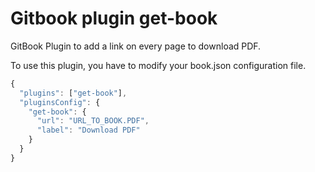 # Gitbook plugin get-book

GitBook Plugin to add a link on every page to download PDF.

To use this plugin, you have to modify your book.json configuration file.

```js
{
  "plugins": ["get-book"],
  "pluginsConfig": {
    "get-book": {
      "url": "URL_TO_BOOK.PDF",
      "label": "Download PDF"
    }
  }
}
```
